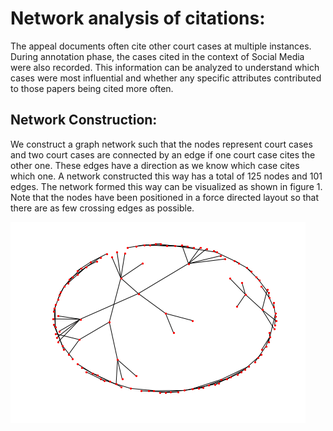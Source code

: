 # Network analysis of citations:
The appeal documents often cite other court cases at multiple instances. During annotation phase, the cases cited in the context of Social Media were also recorded.  This information can be analyzed to understand which cases were most influential and whether any specific attributes contributed to those papers being cited more often.  

## Network Construction: 

We construct a graph network such that the nodes represent court cases and two court cases are connected by an edge if one court case cites the other one.  These edges have a direction as we know which case cites which one. A network constructed this way has a total of 125 nodes and 101 edges.  The network formed this way can be visualized as shown in figure 1. Note that the nodes have been positioned in a force directed layout so that there are as few crossing edges as possible.

![Figure 1: Visualization of the citation network. Red dots indicate various cases. Note that arrows in the edges have been omitted for simplicity.](/img/whole_network.png)
